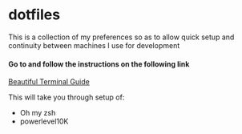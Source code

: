 # dotfiles

This is a collection of my preferences so as to allow quick setup and continuity between machines I use for development

#### Go to and follow the instructions on the following link

[Beautiful Terminal Guide](https://medium.com/@shivam1/make-your-terminal-beautiful-and-fast-with-zsh-shell-and-powerlevel10k-6484461c6efb)

This will take you through setup of:

- Oh my zsh
- powerlevel10K
